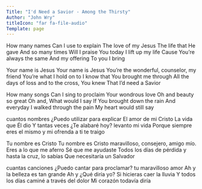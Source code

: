 ```yaml
---
Title: "I'd Need a Savior - Among the Thirsty"
Author: "John Wry"
titleIcon: "far fa-file-audio"
Template: page
---
```

How many names
Can I use to explain
The love of my Jesus
The life that He gave
And so many times
Will I praise You today
I lift up my life
Cause You’re always the same
And my offering
To you I bring

Your name is Jesus
Your name is Jesus
You’re the wonderful, counselor, my friend
You’re what I hold on to
I know that You brought me through
All the days of loss and to the cross, You knew
That I’d need a Savior

How many songs
Can I sing to proclaim
Your wondrous love
Oh and beauty so great
Oh and, What would I say
If You brought down the rain
And everyday I walked through the pain
My heart would still say






cuantos nombres
¿Puedo utilizar para explicar
El amor de mi Cristo
La vida que Él dio
Y tantas veces
¿Te alabaré hoy?
levanto mi vida
Porque siempre eres el mismo
y mi ofrenda
a ti te traigo

Tu nombre es Cristo
Tu nombre es Cristo
maravilloso, consejero, amigo mío.
Eres a lo que me aferro
Sé que me ayudaste
Todos los días de pérdida y hasta la cruz, lo sabías
Que necesitaría un Salvador

cuantas canciones
¿Puedo cantar para proclamar?
tu maravilloso amor
Ah y la belleza es tan grande
Ah y ¿Qué diría yo?
Si hicieras caer la lluvia
Y todos los días caminé a través del dolor
Mi corazón todavía diría